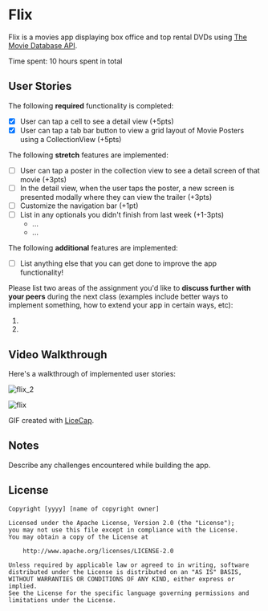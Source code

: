 # Flix

Flix is a movies app displaying box office and top rental DVDs using [The Movie Database API](http://docs.themoviedb.apiary.io/#).

Time spent: 10 hours spent in total

## User Stories

The following **required** functionality is completed:

- [X] User can tap a cell to see a detail view (+5pts)
- [X] User can tap a tab bar button to view a grid layout of Movie Posters using a CollectionView (+5pts)

The following **stretch** features are implemented:

- [ ] User can tap a poster in the collection view to see a detail screen of that movie (+3pts)
- [ ] In the detail view, when the user taps the poster, a new screen is presented modally where they can view the trailer (+3pts)
- [ ] Customize the navigation bar (+1pt)
- [ ] List in any optionals you didn't finish from last week (+1-3pts)
   - ...
   - ...

The following **additional** features are implemented:

- [ ] List anything else that you can get done to improve the app functionality!

Please list two areas of the assignment you'd like to **discuss further with your peers** during the next class (examples include better ways to implement something, how to extend your app in certain ways, etc):

1. 
2.

## Video Walkthrough

Here's a walkthrough of implemented user stories:

![flix_2](https://user-images.githubusercontent.com/31720526/45924494-1fb3c300-beb6-11e8-88df-d7ab0150ef62.gif)

![flix](https://user-images.githubusercontent.com/31720526/45592633-bec14380-b927-11e8-8ee7-300cc5460d78.gif)

GIF created with [LiceCap](http://www.cockos.com/licecap/).

## Notes

Describe any challenges encountered while building the app.

## License

    Copyright [yyyy] [name of copyright owner]

    Licensed under the Apache License, Version 2.0 (the "License");
    you may not use this file except in compliance with the License.
    You may obtain a copy of the License at

        http://www.apache.org/licenses/LICENSE-2.0

    Unless required by applicable law or agreed to in writing, software
    distributed under the License is distributed on an "AS IS" BASIS,
    WITHOUT WARRANTIES OR CONDITIONS OF ANY KIND, either express or implied.
    See the License for the specific language governing permissions and
    limitations under the License.







